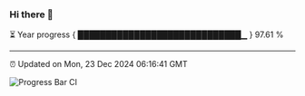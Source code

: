 ### Hi there 👋

⏳ Year progress { █████████████████████████████▁ } 97.61 %

---

⏰ Updated on Mon, 23 Dec 2024 06:16:41 GMT

![Progress Bar CI](https://github.com/code-lakshay/GitHub-Actions-Demo/workflows/Progress%20Bar%20CI/badge.svg)
